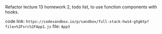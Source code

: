 Refactor lecture 13 homework 2, todo list, to use function components with hooks.

code link: `https://codesandbox.io/p/sandbox/full-stack-hw14-g5g6tp?file=%2Fsrc%2FApp1.js`
file: `App3`